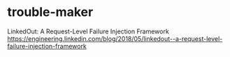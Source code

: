 # trouble-maker

LinkedOut: A Request-Level Failure Injection Framework https://engineering.linkedin.com/blog/2018/05/linkedout--a-request-level-failure-injection-framework
